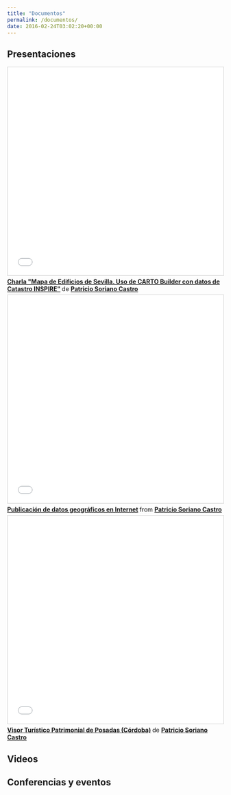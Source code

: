 ```yaml
---
title: "Documentos"
permalink: /documentos/
date: 2016-02-24T03:02:20+00:00
---
```


## Presentaciones

<iframe src="//www.slideshare.net/slideshow/embed_code/key/xtobBaGP6nAW7X" width="595" height="485" frameborder="0" marginwidth="0" marginheight="0" scrolling="no" style="border:1px solid #CCC; border-width:1px; margin-bottom:5px; max-width: 100%;" allowfullscreen> </iframe> <div style="margin-bottom:5px"> <strong> <a href="//www.slideshare.net/PatricioSoriano/charla-mapa-de-edificios-de-sevilla-uso-de-carto-builder-con-datos-de-catastro-inspire" title="Charla &quot;Mapa de Edificios de Sevilla. Uso de CARTO Builder con datos de Catastro INSPIRE&quot;" target="_blank">Charla &quot;Mapa de Edificios de Sevilla. Uso de CARTO Builder con datos de Catastro INSPIRE&quot;</a> </strong> de <strong><a href="https://www.slideshare.net/PatricioSoriano" target="_blank">Patricio Soriano Castro</a></strong> </div>

<iframe src="//www.slideshare.net/slideshow/embed_code/key/poJgdIuw90QAAr" width="595" height="485" frameborder="0" marginwidth="0" marginheight="0" scrolling="no" style="border:1px solid #CCC; border-width:1px; margin-bottom:5px; max-width: 100%;" allowfullscreen> </iframe> <div style="margin-bottom:5px"> <strong> <a href="//www.slideshare.net/PatricioSoriano/publicacin-de-datos-geogrficos-en-internet" title="Publicación de datos geográficos en Internet" target="_blank">Publicación de datos geográficos en Internet</a> </strong> from <strong><a href="https://www.slideshare.net/PatricioSoriano" target="_blank">Patricio Soriano Castro</a></strong> </div>

<iframe src="//www.slideshare.net/slideshow/embed_code/key/5ym7Qx3u5lgPID" width="595" height="485" frameborder="0" marginwidth="0" marginheight="0" scrolling="no" style="border:1px solid #CCC; border-width:1px; margin-bottom:5px; max-width: 100%;" allowfullscreen> </iframe> <div style="margin-bottom:5px"> <strong> <a href="//www.slideshare.net/PatricioSoriano/visor-turstico-patrimonial-de-posadas-crdoba" title="Visor Turístico Patrimonial de Posadas (Córdoba)" target="_blank">Visor Turístico Patrimonial de Posadas (Córdoba)</a> </strong> de <strong><a href="https://www.slideshare.net/PatricioSoriano" target="_blank">Patricio Soriano Castro</a></strong> </div>

## Videos

## Conferencias y eventos
